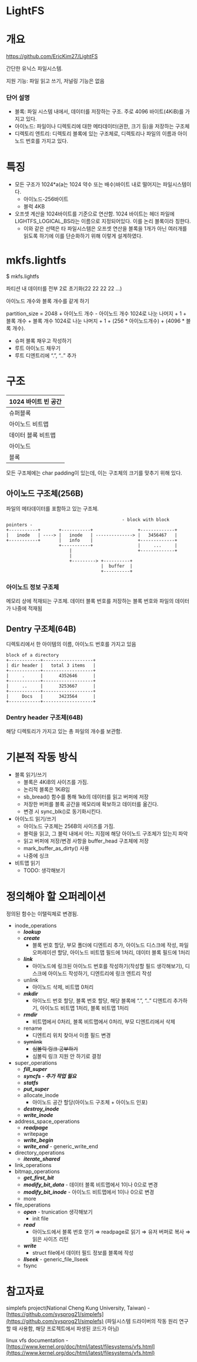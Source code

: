 # LightFS

# 개요

https://github.com/EricKim27/LightFS

간단한 유닉스 파일시스템.

지원 기능: 파일 읽고 쓰기, 저널링 기능은 없음

### 단어 설명

- 블록: 파일 시스템 내에서, 데이터를 저장하는 구조. 주로 4096 바이트(4KiB)를 가지고 있다.
- 아이노드: 파일이나 디렉토리에 대한 메타데이터(권한, 크기 등)을 저장하는 구조체
- 디렉토리 엔트리: 디렉토리 블록에 있는 구조체로, 디렉토리나 파일의 이름과 아이노드 번호를 가지고 있다.

# 특징

- 모든 구조가 1024*a(a는 1024 약수 또는 배수)바이트 내로 떨어지는 파일시스템이다.
    - 아이노드-256바이트
    - 블럭 4KB
- 오프셋 계산을 1024바이트를 기준으로 연산함. 1024 바이트는 헤더 파일에 LIGHTFS_LOGICAL_BS라는 이름으로 지정되어있다. 이를 논리 블록이라 칭한다.
    - 이와 같은 선택은 타 파일시스템은 오프셋 연산을 블록을 1개가 아닌 여러개를 읽도록 하기에 이를 단순화하기 위해 이렇게 설계하였다.

# mkfs.lightfs

$ mkfs.lightfs <dev>

파티션 내 데이터를 전부 2로 초기화(22 22 22 22 …)

아이노드 개수와 블록 개수를 같게 하기

partition_size = 2048 + 아이노드 개수 - 아이노드 개수 1024로 나눈 나머지 + 1 + 블록 개수 + 블록 개수 1024로 나눈 나머지 + 1 + (256 * 아이노드개수) + (4096 * 블록 개수). 

- 슈퍼 블록 채우고 작성하기
- 루트 아이노드 채우기
- 루트 디엔트리에 “.”, “..” 추가

# 구조

| 1024 바이트 빈 공간 |
| --- |
| 슈퍼블록 |
| 아이노드 비트맵 |
| 데이터 블록 비트맵 |
| 아이노드 |
| 블록 |

모든 구조체에는 char padding이 있는데, 이는 구조체의 크기를 맞추기 위해 있다.

## 아이노드 구조체(256B)

파일의 메타데이터를 포함하고 있는 구조체.

```
                                            - block with block pointers -
+-----------+       +-----------+                 +-------------+
|   inode   | ----> |   inode   | --------------> |   3456467   |
+-----------+       |   info    |                 +-------------+
                    +-----------+                 |     ...     |
                        |                         +-------------+
                        |
                        +---------> +----------+
                                    |  buffer  |
                                    +----------+
```

### 아이노드 정보 구조체

메모리 상에 적재되는 구조체. 데이터 블록 번호를 저장하는 블록 번호와 파일의 데이터가 나중에 적재됨

## Dentry 구조체(64B)

디렉토리에서 한 아이템의 이름, 아이노드 번호를 가지고 있음

```
block of a directory
+------------+-------------------+
| dir header |   total 3 items   |
+------------+-------------------+
|     .      |      4352646      |
+------------+-------------------+
|     ..     |      3253667      |
+------------+-------------------+
|     Docs   |      3423564      |
+------------+-------------------+
```

### Dentry header 구조체(64B)

해당 디렉토리가 가지고 있는 총 파일의 개수를 보관함. 

# 기본적 작동 방식

- 블록 읽기/쓰기
    - 블록은 4KiB의 사이즈를 가짐.
    - 논리적 블록은 1KiB임
    - sb_bread() 함수를 통해 1kb의 데이터를 읽고 버퍼에 저장
    - 저장한 버퍼를 블록 공간을 메모리에 확보하고 데이터를 옮긴다.
    - 변경 시 sync_blk()로 동기화시킨다.
- 아이노드 읽기/쓰기
    - 아이노드 구조체는 256B의 사이즈를 가짐.
    - 블럭을 읽고, 그 블럭 내에서 어느 지점에 해당 아이노드 구조체가 있는지 파악
    - 읽고 버퍼에 저장/변경 사항을 buffer_head 구조체에 저장
    - mark_buffer_as_dirty() 사용
    - 나중에 싱크
- 비트맵 읽기
    - TODO: 생각해보기

# 정의해야 할 오퍼레이션

정의된 함수는 이탤릭체로 변경됨.

- inode_operations
    - ***lookup***
    - ***create***
        - 블록 번호 할당, 부모 폴더에 디엔트리 추가, 아이노드 디스크에 작성, 파일 오퍼레이션 할당, 아이노드 비트맵 필드에 1처리, 데이터 블록 필드에 1처리
    - ***link***
        - 아이노드에 링크된 아이노드 번호를 작성하기(작성할 필드 생각해보기), 디스크에 아이노드 작성하기, 디엔트리에 링크 엔트리 작성
    - unlink
        - 아이노드 삭제, 비트맵 0처리
    - ***mkdir***
        - 아이노드 번호 할당, 블록 번호 할당, 해당 블록에 “.”, “..” 디엔트리 추가하기, 아이노드 비트맵 1처리, 블록 비트맵 1처리
    - ***rmdir***
        - 비트맵에서 0처리, 블록 비트맵에서 0처리, 부모 디엔트리에서 삭제
    - rename
        - 디엔트리 위치 찾아서 이름 필드 변경
    - ~~symlink~~
        - ~~심볼릭 링크 공부하기~~
        - 심볼릭 링크 지원 안 하기로 결정
- super_operations
    - ***fill_super***
    - ***syncfs - 추가 작업 필요***
    - ***statfs***
    - ***put_super***
    - allocate_inode
        - 아이노드 공간 할당(아이노드 구조체 + 아이노드 인포)
    - ***destroy_inode***
    - ***write_inode***
- address_space_operations
    - ***readpage***
    - writepage
    - ***write_begin***
    - ***write_end*** - generic_write_end
- directory_operations
    - ***iterate_shared***
- link_operations
- bitmap_operations
    - ***get_first_bit***
    - ***modify_bit_data*** - 데이터 블록 비트맵에서 1이나 0으로 변경
    - ***modify_bit_inode***  - 아이노드 비트맵에서 1이나 0으로 변경
    - more
- file_operations
    - ***open*** - trunication 생각해보기
        - init file
    - ***read***
        - 아이노드에서 블록 번호 얻기 ⇒ readpage로 읽기 ⇒ 유저 버퍼로 복사 ⇒ 읽은 사이즈 리턴
    - ***write***
        - struct file에서 데이터 필드 정보를 블록에 작성
    - ***llseek*** - generic_file_llseek
    - fsync

# 참고자료

simplefs project(National Cheng Kung University, Taiwan) - [https://github.com/sysprog21/simplefs](https://github.com/sysprog21/simplefs) (파일시스템 드라이버의 작동 원리 연구할 때 사용함, 해당 프로젝트에서 파생된 코드가 아님)

linux vfs documentation - [https://www.kernel.org/doc/html/latest/filesystems/vfs.html](https://www.kernel.org/doc/html/latest/filesystems/vfs.html)

